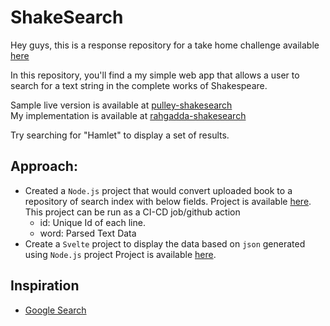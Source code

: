 # ShakeSearch

Hey guys, this is a response repository for a take home challenge available [here](https://github.com/ProlificLabs/shakesearch)

In this repository, you'll find a my simple web app that allows a user to search for a text string in the complete works of Shakespeare.

Sample live version is available at [pulley-shakesearch](https://pulley-shakesearch.herokuapp.com/)   
My implementation is available at [rahgadda-shakesearch](https://rahgadda.github.io/shakesearch/)   

Try searching for "Hamlet" to display a set of results.

## Approach:
- Created a `Node.js` project that would convert uploaded book to a repository of search index with below fields. 
  Project is available [here](scanbooks). This project can be run as a CI-CD job/github action
  - id: Unique Id of each line.
  - word: Parsed Text Data
- Create a `Svelte` project to display the data based on `json` generated using `Node.js` project
  Project is available [here](search).

## Inspiration
- [Google Search](https://www.youtube.com/watch?v=tFq6Q_muwG0)